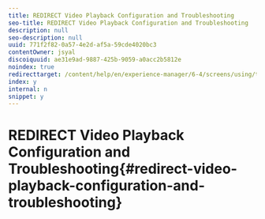 ```yaml
---
title: REDIRECT Video Playback Configuration and Troubleshooting
seo-title: REDIRECT Video Playback Configuration and Troubleshooting
description: null
seo-description: null
uuid: 771f2f82-0a57-4e2d-af5a-59cde4020bc3
contentOwner: jsyal
discoiquuid: ae31e9ad-9887-425b-9059-a0acc2b5812e
noindex: true
redirecttarget: /content/help/en/experience-manager/6-4/screens/using/troubleshoot-videos
index: y
internal: n
snippet: y
---
```


# REDIRECT Video Playback Configuration and Troubleshooting{#redirect-video-playback-configuration-and-troubleshooting}

